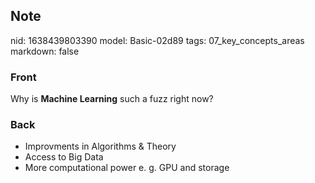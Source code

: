 ## Note
nid: 1638439803390
model: Basic-02d89
tags: 07_key_concepts_areas
markdown: false

### Front
Why is <b>Machine Learning</b> such a fuzz right now?

### Back
<ul>
  <li>Improvments in Algorithms & Theory
  <li>Access to Big Data
  <li>More computational power e. g. GPU and storage
</ul>

